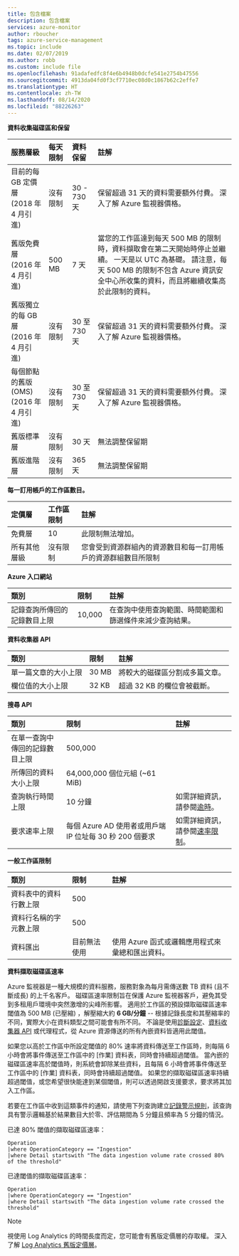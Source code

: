 ```yaml
---
title: 包含檔案
description: 包含檔案
services: azure-monitor
author: rboucher
tags: azure-service-management
ms.topic: include
ms.date: 02/07/2019
ms.author: robb
ms.custom: include file
ms.openlocfilehash: 91adafedfc8f4e6b4948b0dcfe541e2754b47556
ms.sourcegitcommit: 4913da04fd0f3cf7710ec08d0c1867b62c2effe7
ms.translationtype: HT
ms.contentlocale: zh-TW
ms.lasthandoff: 08/14/2020
ms.locfileid: "88226263"
---
```

**資料收集磁碟區和保留** 

| 服務層級 | 每天限制 | 資料保留 | 註解 |
|:---|:---|:---|:---|
| 目前的每 GB 定價層<br>(2018 年 4 月引進) | 沒有限制 | 30 - 730 天 | 保留超過 31 天的資料需要額外付費。 深入了解 Azure 監視器價格。 |
| 舊版免費層<br>(2016 年 4 月引進) | 500 MB | 7 天 | 當您的工作區達到每天 500 MB 的限制時，資料擷取會在第二天開始時停止並繼續。 一天是以 UTC 為基礎。 請注意，每天 500 MB 的限制不包含 Azure 資訊安全中心所收集的資料，而且將繼續收集高於此限制的資料。  |
| 舊版獨立的每 GB 層<br>(2016 年 4 月引進) | 沒有限制 | 30 至 730 天 | 保留超過 31 天的資料需要額外付費。 深入了解 Azure 監視器價格。 |
| 每個節點的舊版 (OMS)<br>(2016 年 4 月引進) | 沒有限制 | 30 至 730 天 | 保留超過 31 天的資料需要額外付費。 深入了解 Azure 監視器價格。 |
| 舊版標準層 | 沒有限制 | 30 天  | 無法調整保留期 |
| 舊版進階層 | 沒有限制 | 365 天  | 無法調整保留期 |

**每一訂用帳戶的工作區數目。**

| 定價層    | 工作區限制 | 註解
|:---|:---|:---|
| 免費層  | 10 | 此限制無法增加。 |
| 所有其他層級 | 沒有限制 | 您會受到資源群組內的資源數目和每一訂用帳戶的資源群組數目所限制 |

**Azure 入口網站**

| 類別 | 限制 | 註解 |
|:---|:---|:---|
| 記錄查詢所傳回的記錄數目上限 | 10,000 | 在查詢中使用查詢範圍、時間範圍和篩選條件來減少查詢結果。 |


**資料收集器 API**

| 類別 | 限制 | 註解 |
|:---|:---|:---|
| 單一篇文章的大小上限 | 30 MB | 將較大的磁碟區分割成多篇文章。 |
| 欄位值的大小上限  | 32 KB | 超過 32 KB 的欄位會被截斷。 |

**搜尋 API**

| 類別 | 限制 | 註解 |
|:---|:---|:---|
| 在單一查詢中傳回的記錄數目上限 | 500,000 | |
| 所傳回的資料大小上限 | 64,000,000 個位元組 (~61 MiB)| |
| 查詢執行時間上限 | 10 分鐘 | 如需詳細資訊，請參閱[逾時](https://dev.loganalytics.io/documentation/Using-the-API/Timeouts)。  |
| 要求速率上限 | 每個 Azure AD 使用者或用戶端 IP 位址每 30 秒 200 個要求 | 如需詳細資訊，請參閱[速率限制](https://dev.loganalytics.io/documentation/Using-the-API/Limits)。 |

**一般工作區限制**

| 類別 | 限制 | 註解 |
|:---|:---|:---|
| 資料表中的資料行數上限         | 500 | |
| 資料行名稱的字元數上限 | 500 | |
| 資料匯出 | 目前無法使用 | 使用 Azure 函式或邏輯應用程式來彙總和匯出資料。 | 

**<a name="data-ingestion-volume-rate">資料擷取磁碟區速率</a>**

Azure 監視器是一種大規模的資料服務，服務對象為每月需傳送數 TB 資料 (且不斷成長) 的上千名客戶。 磁碟區速率限制旨在保護 Azure 監視器客戶，避免其受到多租用戶環境中突然激增的尖峰所影響。 適用於工作區的預設擷取磁碟區速率閾值為 500 MB (已壓縮) ，解壓縮大約 **6 GB/分鐘** -- 根據記錄長度和其壓縮率的不同，實際大小在資料類型之間可能會有所不同。 不論是使用[診斷設定](../articles/azure-monitor/platform/diagnostic-settings.md)、[資料收集器 API](../articles/azure-monitor/platform/data-collector-api.md) 或代理程式，從 Azure 資源傳送的所有內嵌資料皆適用此閾值。

如果您以高於工作區中所設定閾值的 80% 速率將資料傳送至工作區時，則每隔 6 小時會將事件傳送至工作區中的 [作業] 資料表，同時會持續超過閾值。 當內嵌的磁碟區速率高於閾值時，則系統會卸除某些資料，且每隔 6 小時會將事件傳送至工作區中的 [作業] 資料表，同時會持續超過閾值。 如果您的擷取磁碟區速率持續超過閾值，或您希望很快能達到某個閾值，則可以透過開啟支援要求，要求將其加入工作區。 

若要在工作區中收到這類事件的通知，請使用下列查詢建立[記錄警示規則](../articles/azure-monitor/platform/alerts-log.md)，該查詢具有警示邏輯基於結果數目大於零、評估期間為 5 分鐘且頻率為 5 分鐘的情況。

已達 80% 閾值的擷取磁碟區速率：
```Kusto
Operation
|where OperationCategory == "Ingestion"
|where Detail startswith "The data ingestion volume rate crossed 80% of the threshold"
```

已達閾值的擷取磁碟區速率：
```Kusto
Operation
|where OperationCategory == "Ingestion"
|where Detail startswith "The data ingestion volume rate crossed the threshold"
```

>[!NOTE]
>視使用 Log Analytics 的時間長度而定，您可能會有舊版定價層的存取權。 深入了解 [Log Analytics 舊版定價層](https://docs.microsoft.com/azure/azure-monitor/platform/manage-cost-storage#legacy-pricing-tiers)。 
